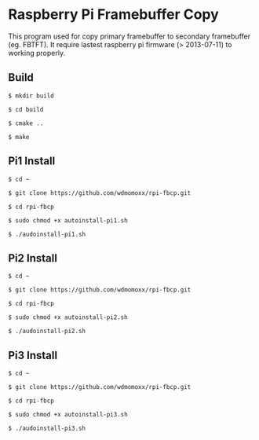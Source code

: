 Raspberry Pi Framebuffer Copy
=============================
This program used for copy primary framebuffer to secondary framebuffer (eg. FBTFT). It require lastest raspberry pi firmware (> 2013-07-11) to working properly.

Build
-----

    $ mkdir build
    
    $ cd build
    
    $ cmake ..
    
    $ make 

Pi1 Install
-----

    $ cd ~
    
    $ git clone https://github.com/wdmomoxx/rpi-fbcp.git
    
    $ cd rpi-fbcp
    
    $ sudo chmod +x autoinstall-pi1.sh
        
    $ ./audoinstall-pi1.sh

Pi2 Install
-----

    $ cd ~
    
    $ git clone https://github.com/wdmomoxx/rpi-fbcp.git
    
    $ cd rpi-fbcp
    
    $ sudo chmod +x autoinstall-pi2.sh
        
    $ ./audoinstall-pi2.sh

Pi3 Install
-----

    $ cd ~
    
    $ git clone https://github.com/wdmomoxx/rpi-fbcp.git
    
    $ cd rpi-fbcp
    
    $ sudo chmod +x autoinstall-pi3.sh
        
    $ ./audoinstall-pi3.sh
